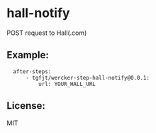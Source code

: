 # hall-notify

POST request to Hall(.com)

## Example:

```
  after-steps:
      - tgfjt/wercker-step-hall-notify@0.0.1:
          url: YOUR_HALL_URL
```

## License:
MIT
